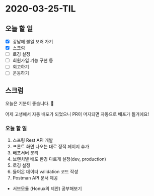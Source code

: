 # 2020-03-25-TIL

## 오늘 할 일

- [x] 강남에 볼일 보러 가기
- [x] 스크럼
- [ ] 로깅 설정
- [ ] 회원가입 기능 구현 등
- [ ] 회고하기
- [ ] 운동하기

## 스크럼

오늘은 기분이 좋습니다. 🥳

어제 고생해서 자동 배포가 되었으니 PR이 머지되면 자동으로 배포가 될거에요! 

### 오늘 할 일

1. 스프링 Rest API 개발
2. 프론트 화면 나오는 대로 정적 페이지 추가
3. 배포서버 분리
4. 브랜치별 배포 환경 다르게 설정(dev, production)
5. 로깅 설정
6. 들어온 데이터 validation 코드 작성
7. Postman API 문서 제공

+ 서브모듈 (Honux의 제안) 공부해보기

